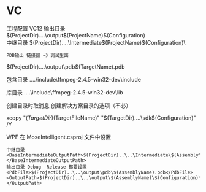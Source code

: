 # VC
工程配置
VC12
	输出目录
$(ProjectDir)..\..\output\$(ProjectName)\$(Configuration)\
	中继目录
$(ProjectDir)..\..\Intermediate\$(ProjectName)\$(Configuration)\

	PDB输出 链接器 =》调试里面
$(ProjectDir)..\..\output\pdb\$(TargetName).pdb



包含目录
..\..\include\ffmpeg-2.4.5-win32-dev\include

库目录
..\..\include\ffmpeg-2.4.5-win32-dev\lib


创建目录时取消息 创建解决方案目录的选项（不必）

xcopy "$(TargetDir)$(TargetFileName)" "$(TargetDir)..\..\sdk\$(Configuration)\" /Y



WPF 在 MoseIntelligent.csproj 文件中设置

	中继目录
	<BaseIntermediateOutputPath>$(ProjectDir)..\..\Intermediate\$(AssemblyName)\</BaseIntermediateOutputPath>
	输出目录 Debug  Release 都要设置
	<PdbFile>$(ProjectDir)..\..\output\pdb\$(AssemblyName).pdb</PdbFile>
	<OutputPath>$(ProjectDir)..\..\output\$(AssemblyName)\$(Configuration)\</OutputPath>